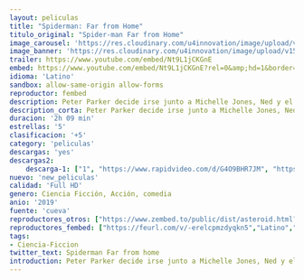 ```yaml
---
layout: peliculas
title: "Spiderman: Far from Home"
titulo_original: "Spider-man Far from Home"
image_carousel: 'https://res.cloudinary.com/u4innovation/image/upload/v1562266934/spider-far-home-poster-min_gvbdvo.jpg'
image_banner: 'https://res.cloudinary.com/u4innovation/image/upload/v1562266934/spider-man-far-frome-home-ap-min_pyixya.jpg'
trailer: https://www.youtube.com/embed/Nt9L1jCKGnE
embed: https://www.youtube.com/embed/Nt9L1jCKGnE?rel=0&amp;hd=1&border=0&wmode=opaque&enablejsapi=1&modestbranding=1&controls=1&showinfo=1
idioma: 'Latino'
sandbox: allow-same-origin allow-forms
reproductor: fembed
description: Peter Parker decide irse junto a Michelle Jones, Ned y el resto de sus amigos a pasar unas vacaciones a Europa después de los eventos ocurridos en Vengadores EndGame. Sin embargo, el plan de Parker por dejar de lado sus superpoderes durante unas semanas se ven truncados cuándo es reclutado por Nick Fury para unirse a Mysterio (un humano que proviene de la Tierra 833, una dimensión del Multiverso, que tuvo su primera aparición en Doctor Strange) para luchar contra los Elementales (cuatro entes inmortales que vienen de la misma dimensión y que dominan los cuatro elementos de la Naturaleza, el fuego, el agua, el aire y la tierra) . En ese momento, Parker vuelve a ponerse el traje de Spider-Man para cumplir con su labor.
description_corta: Peter Parker decide irse junto a Michelle Jones, Ned y el resto de sus amigos a pasar unas vacaciones a Europa después de los eventos ocurridos en Vengadores EndGame. Sin embargo, el plan de Parker por dejar de lado sus...
duracion: '2h 09 min'
estrellas: '5'
clasificacion: '+5'
category: 'peliculas'
descargas: 'yes'
descargas2:
    descarga-1: ["1", "https://www.rapidvideo.com/d/G4O9BHR7JM", "https://www.google.com/s2/favicons?domain=openload.co","OpenLoad","https://res.cloudinary.com/imbriitneysam/image/upload/v1541473684/mexico.png", "Latino", "TS-Screener"]
nuevo: 'new_peliculas'
calidad: 'Full HD'
genero: Ciencia Ficción, Acción, comedia
anio: '2019'
fuente: 'cueva'
reproductores_otros: ["https://www.zembed.to/public/dist/asteroid.html?id=bccc9ab419d875b01df1133478f134dc&title=Spider-Man:%20Far%20from%20Home","Latino","https://gdriveplayer.me/embed2.php?link=EtrXppHuGpXgnwj8qKsdEQJiKlqvSBKXFeCX3ZJhGovixSNnxrTzd8FRwi0wa4ZfdI%252BuevuGceqa%252B6gwfC8NEyVP4P5VnpjZT8k7LK7FZDEUcTAQjkpo%252BhS4Xt39VUCTD1s4j%252BMwVjtSitkkP7v1WFs6N7tpRsSDsky%252Fnq4c9t9%252BRP4z%252FAtcgsE%252B%252FxSMBcFzsrHaYYfE2r18IGsBV8aSaz","Latino","https://gdriveplayer.me/embed2.php?link=75OyaRzMdn7%252BdQjPM992ng1iP9L50hku9lwfbApebYg6jHtJRjmyaNwtkH7QePYAzdQwEW76lfdmz5eArBtlaCi5ESazTScDxLZB73ZnKLH286nLoaABkodntrM7okMMV0N0fSzhJLpuf7yr7rjSzYU4ewlRCWb5zOuWVB8s%252BZGt248Xu%252BK749OKHUUH2UMRs%252Ffzwi%252BZsqYkDp3BmNFVGh","Latino","https://api.cuevana3.io/stream/index.php?file=ek5lbm9xYWNrS0xYMTZLa2xNbkdvY3ZTb3BtZng4TGp6ZFpobGFMUGtPTFJ5SnFUWU5MSzZkUFhZR1JwbTVha25KR1VvcVBWMGVMWWtaYWhvSkhWNTVxV1pXSnBsSm5Tc0tTSGtYdW1qK0RVbDFhb2xNN0sxOU9ubUtXWHg1dWttWnRuWld5YmxLYVU","Latino"]
reproductores_fembed: ["https://feurl.com/v/-erelcpmzdyqkn5","Latino","https://feurl.com/v/47lz6hzp-82dj5m","Latino","https://feurl.com/v/q8wm4se6yjxqg03","Latino"]
tags:
- Ciencia-Ficcion
twitter_text: Spiderman Far from home
introduction: Peter Parker decide irse junto a Michelle Jones, Ned y el resto de sus amigos a pasar unas vacaciones a Europa después de los eventos ocurridos en Vengadores EndGame. Sin embargo, el plan de Parker por dejar de lado sus...
---
```



 







